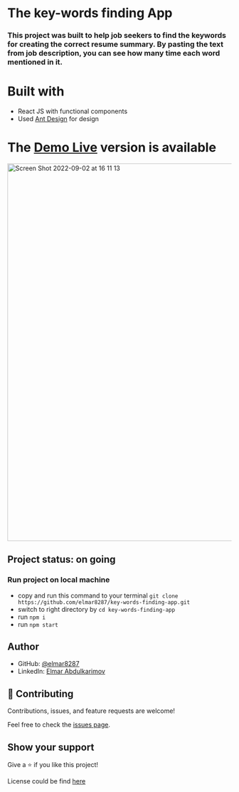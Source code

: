 # The key-words finding App


### This project was built to help job seekers to find the keywords for creating the correct resume summary. By pasting the text from job description, you can see how many time each word mentioned in it.

# Built with

- React JS with functional components
- Used [Ant Design](https://ant.design/) for design
  

# The [Demo Live](https://key-words.netlify.app/) version is available
<img width="848" alt="Screen Shot 2022-09-02 at 16 11 13" src="https://user-images.githubusercontent.com/49064106/188140193-ddaf8669-70da-4d28-9c7c-04f90c4704ea.png">


## Project status: on going

### Run project on local machine

- copy and run this command to your terminal `git clone https://github.com/elmar8287/key-words-finding-app.git`
- switch to right directory by `cd key-words-finding-app`
- run `npm i`
- run `npm start`

## Author

- GitHub: [@elmar8287](https://github.com/elmar8287)
- LinkedIn: [Elmar Abdulkarimov](https://www.linkedin.com/in/elmar.abdulkarimov/)

## 🤝 Contributing

Contributions, issues, and feature requests are welcome!

Feel free to check the [issues page](https://github.com/elmar8287/key-words-finding-app/issues).

## Show your support

Give a ⭐️ if you like this project!

License could be find [here](https://github.com/elmar8287/key-words-finding-app/blob/dev/LICENSE)
